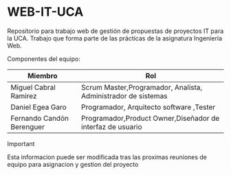 # WEB-IT-UCA
Repositorio para trabajo web de gestión de propuestas de proyectos IT para la UCA. Trabajo que forma parte de las prácticas de la asignatura Ingeniería Web. 

Componentes del equipo:

| **Miembro**           | **Rol**                                      | 
|---------------------|-----------------------------------------------|
| Miguel Cabral Ramirez | Scrum Master,Programador, Analista, Administrador de sistemas     |
| Daniel Egea Garo| Programador, Arquitecto software ,Tester  | 
| Fernando Candón Berenguer | Programador,Product Owner,Diseñador de interfaz de usuario  |

> [!IMPORTANT]
> Esta informacion puede ser modificada tras las proximas reuniones de equipo para asignacion y gestion del proyecto
